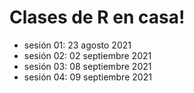 # Clases de R en casa!

- sesión 01: 23 agosto 2021
- sesión 02: 02 septiembre 2021
- sesión 03: 08 septiembre 2021
- sesión 04: 09 septiembre 2021
